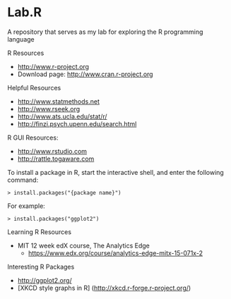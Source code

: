 # Lab.R
A repository that serves as my lab for exploring the R programming language

R Resources
* http://www.r-project.org
* Download page: http://www.cran.r-project.org


Helpful Resources
* http://www.statmethods.net
* http://www.rseek.org
* http://www.ats.ucla.edu/stat/r/
* http://finzi.psych.upenn.edu/search.html


R GUI Resources:
* http://www.rstudio.com
* http://rattle.togaware.com



To install a package in R, start the interactive shell, and enter the following command:
```
> install.packages("{package name}")
````

For example:
```
> install.packages("ggplot2")
```

Learning R Resources
* MIT 12 week edX course, The Analytics Edge 
	* https://www.edx.org/course/analytics-edge-mitx-15-071x-2


Interesting R Packages
* http://ggplot2.org/
* [XKCD style graphs in R] (http://xkcd.r-forge.r-project.org/)
